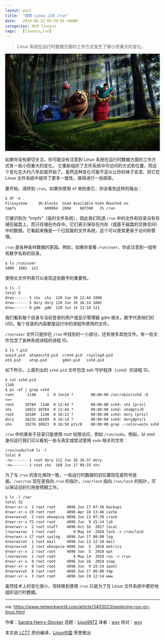 ```yaml
---
layout: post
title:	"探索 Linux 上的 /run"
date:	2019-06-23 09:29:58 +0800 
categories:	技术 linuxcn 
tags:	[linuxcn,run]
---
```




> 
> Linux 系统在运行时数据方面的工作方式发生了微小但重大的变化。
> 
> 
> 


![](/Asserts/Images/album/201906/23/092816aqczi984w30j8k12.jpg)


如果你没有密切关注，你可能没有注意到 Linux 系统在运行时数据方面的工作方式有一些小但重大的变化。 它重新组织了文件系统中可访问的方式和位置，而这个变化在大约八年前就开始了。虽然这种变化可能不足以让你的袜子变湿，但它在 Linux 文件系统中提供了更多一致性，值得进行一些探索。


要开始，请转到 `/run`。如果你使用 `df` 来检查它，你会看到这样的输出：



```
$ df -k .
Filesystem     1K-blocks  Used Available Use% Mounted on
tmpfs             609984  2604    607380   1% /run
```

它被识别为 “tmpfs”（临时文件系统），因此我们知道 `/run` 中的文件和目录没有存储在磁盘上，而只存储在内存中。它们表示保存在内存（或基于磁盘的交换空间）中的数据，它看起来像是一个已挂载的文件系统，这个可以使其更易于访问和管理。


`/run` 是各种各样数据的家园。例如，如果你查看 `/run/user`，你会注意到一组带有数字名称的目录。



```
$ ls /run/user
1000  1002  121
```

使用长文件列表可以发现这些数字的重要性。



```
$ ls -l
total 0
drwx------ 5 shs  shs  120 Jun 16 12:44 1000
drwx------ 5 dory dory 120 Jun 16 16:14 1002
drwx------ 8 gdm  gdm  220 Jun 14 12:18 121
```

我们看到每个目录与当前登录的用户或显示管理器 gdm 相关。数字代表他们的 UID。每个目录的内容都是运行中的进程所使用的文件。


`/run/user` 文件只是你在 `/run` 中找到的一小部分。还有很多其他文件。有一些文件包含了各种系统进程的进程 ID。



```
$ ls *.pid
acpid.pid  atopacctd.pid  crond.pid  rsyslogd.pid
atd.pid    atop.pid       gdm3.pid   sshd.pid
```

如下所示，上面列出的 `sshd.pid` 文件包含 ssh 守护程序（`sshd`）的进程 ID。



```
$ cat sshd.pid
1148
$ ps -ef | grep sshd
root      1148     1  0 Jun14 ?        00:00:00 /usr/sbin/sshd -D    <==
root     10784  1148  0 12:44 ?        00:00:00 sshd: shs [priv]
shs      10922 10784  0 12:44 ?        00:00:00 sshd: shs@pts/0
root     18109  1148  0 16:13 ?        00:00:00 sshd: dory [priv]
dory     18232 18109  0 16:14 ?        00:00:00 sshd: dory@pts/1
shs      19276 10923  0 16:50 pts/0    00:00:00 grep --color=auto sshd
```

`/run` 中的某些子目录只能使用 root 权限访问，例如 `/run/sudo`。例如，以 root 身份运行我们可以看到一些与真实或尝试使用 `sudo` 相关的文件：



```
/run/sudo/ts# ls -l
total 8
-rw------- 1 root dory 112 Jun 16 16:37 dory
-rw------- 1 root shs  168 Jun 17 08:33 shs
```

为了与 `/run` 的变化保持一致，一些运行时数据的旧位置现在是符号链接。`/var/run` 现在是指向 `/run` 的指针，`/var/lock` 指向 `/run/lock` 的指针，可以保证旧的引用按预期工作。



```
$ ls -l /var
total 52
drwxr-xr-x  2 root root     4096 Jun 17 07:36 backups
drwxr-xr-x 19 root root     4096 Apr 18 13:46 cache
drwxrwsrwt  2 root whoopsie 4096 Jun 13 07:39 crash
drwxr-xr-x 75 root root     4096 Jun  9 15:14 lib
drwxrwsr-x  2 root staff    4096 Oct 16  2017 local
lrwxrwxrwx  1 root root        9 May 14  2018 lock -> /run/lock
drwxrwxr-x 17 root syslog   4096 Jun 17 00:00 log
drwxrwsrwt  2 root mail     4096 Jun 13 12:10 mail
drwxrwsrwt  2 root whoopsie 4096 Jan  5  2018 metrics
drwxr-xr-x  2 root root     4096 Jan  5  2018 opt
lrwxrwxrwx  1 root root        4 May 14  2018 run -> /run
drwxr-xr-x  9 root root     4096 Jun 16  2018 snap
drwxr-xr-x  9 root root     4096 Jun  9 15:14 spool
drwxrwxrwt  8 root root     4096 Jun 17 00:00 tmp
drwxr-xr-x  3 root root     4096 Jan 19 12:14 www
```

虽然技术上的变化很小，但转换到使用 `/run` 只是为了在 Linux 文件系统中更好地组织运行时数据。




---


via: <https://www.networkworld.com/article/3403023/exploring-run-on-linux.html>


作者：[Sandra Henry-Stocker](https://www.networkworld.com/author/Sandra-Henry_Stocker/) 选题：[lujun9972](https://github.com/lujun9972) 译者：[wxy](https://github.com/wxy) 校对：[wxy](https://github.com/wxy)


本文由 [LCTT](https://github.com/LCTT/TranslateProject) 原创编译，[Linux中国](https://linux.cn/) 荣誉推出
